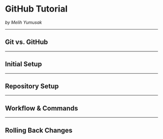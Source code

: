# GitHub Tutorial

_by Melih Yumusak_

---
## __Git vs. GitHub__



---
## Initial Setup



---
## Repository Setup



---
## Workflow & Commands



---
## Rolling Back Changes